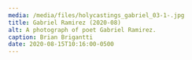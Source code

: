 ```yaml
---
media: /media/files/holycastings_gabriel_03-1-.jpg
title: Gabriel Ramirez (2020-08)
alt: A photograph of poet Gabriel Ramirez.
caption: Brian Brigantti
date: 2020-08-15T10:16:00-0500
---
```

